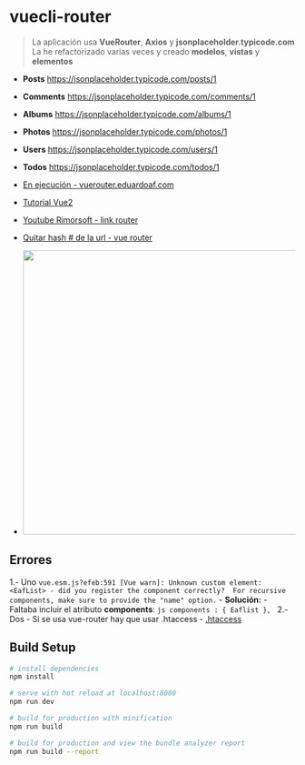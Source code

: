 # vuecli-router

> La aplicación usa **VueRouter**, **Axios** y **jsonplaceholder.typicode.com**
> La he refactorizado varias veces y creado **modelos**, **vistas** y **elementos**

- **Posts** https://jsonplaceholder.typicode.com/posts/1
- **Comments** https://jsonplaceholder.typicode.com/comments/1
- **Albums** https://jsonplaceholder.typicode.com/albums/1
- **Photos** https://jsonplaceholder.typicode.com/photos/1
- **Users** https://jsonplaceholder.typicode.com/users/1
- **Todos** https://jsonplaceholder.typicode.com/todos/1

- [En ejecución - vuerouter.eduardoaf.com](http://vuerouter.eduardoaf.com/)
- [Tutorial Vue2](https://github.com/eacevedof/prj_vue2_rimor1/tree/master/vue2)
- [Youtube Rimorsoft - link router](https://youtu.be/cBYTnk6p_UA?list=PLhCiuvlix-rR1X3apg9CXY5KEX47sI-gc)
- [Quitar hash # de la url - vue router](https://stackoverflow.com/questions/34623833/how-to-remove-hashbang-from-url)
- <img src="https://trello-attachments.s3.amazonaws.com/5b014dcaf4507eacfc1b4540/5bd4dbcb4cfc473b24e2a879/37c67a151cf43eb2f4027883b2d23589/image.png" width="600" height="500"/>

## Errores

1.- Uno
    ```
    vue.esm.js?efeb:591 [Vue warn]: Unknown custom element: <EafList> - did you register the component correctly? 
    For recursive components, make sure to provide the "name" option.
    ```
    - **Solución:**
    - Faltaba incluir el atributo **components**:
    ```js
        components : {
        Eaflist
    },
    ```
2.- Dos
    - Si se usa vue-router hay que usar .htaccess
    - [.htaccess](https://stackoverflow.com/questions/47879936/vue-router-hosting-on-apache2)
    

## Build Setup

``` bash
# install dependencies
npm install

# serve with hot reload at localhost:8080
npm run dev

# build for production with minification
npm run build

# build for production and view the bundle analyzer report
npm run build --report
```

